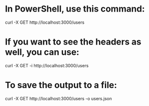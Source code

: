 # In PowerShell, use this command:
curl -X GET http://localhost:3000/users

# If you want to see the headers as well, you can use:
curl -X GET -i http://localhost:3000/users

# To save the output to a file:
curl -X GET http://localhost:3000/users -o users.json